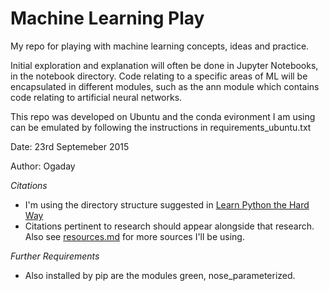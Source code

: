 Machine Learning Play
=====================

My repo for playing with machine learning concepts, ideas and practice.

Initial exploration and explanation will often be done in Jupyter Notebooks, in the notebook directory. Code relating to a specific areas of ML will be encapsulated in different modules, such as the ann module which contains code relating to artificial neural networks.

This repo was developed on Ubuntu and the conda evironment I am using can be emulated by following the instructions in requirements\_ubuntu.txt

Date: 23rd Septemeber 2015

Author: Ogaday

*Citations*
 - I'm using the directory structure suggested in [Learn Python the Hard Way](http://learnpythonthehardway.org/book/ex46.html)
 - Citations pertinent to research should appear alongside that research. Also see [resources.md](https://github.com/Ogaday/ml-play/blob/master/resources.md) for more sources I'll be using.

*Further Requirements*
 - Also installed by pip are the modules green, nose\_parameterized.
